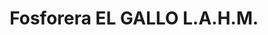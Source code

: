 ---
title: "Fosforera EL GALLO L.A.H.M."
url: /san-jose-guayabal/fosforera-el-gallo-l-a-h-m/
shop: general
---